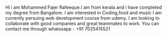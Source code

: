 Hi i am Mohammed Fajer Rafeeque.I am from kerala and i have completed my degree from Bangalore.
I am interested in Coding,food and music
I am currently persuing web development course from udemy.
I am looking to collaborate with good companies and great teammates to work. 
You can contact me through whatssapp - +91 7025415521

<!---
FEJOO/FEJOO is a ✨ special ✨ repository because its `README.md` (this file) appears on your GitHub profile.
You can click the Preview link to take a look at your changes.
--->
